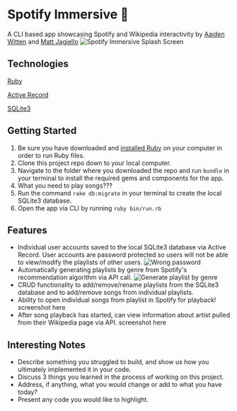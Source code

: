 # Spotify Immersive :musical_note:
A CLI based app showcasing Spotify and Wikipedia interactivity by [Aaiden Witten](https://github.com/aaidenplays) and [Matt Jagiello](https://github.com/mattjagiello)
![Spotify Immersive Splash Screen](https://github.com/mattjagiello/ruby-project-guidelines-austin-web-012720/blob/finalchanges/images/program%20splash.png)

## Technologies
[Ruby](https://www.ruby-lang.org/en/)

[Active Record](https://guides.rubyonrails.org/active_record_basics.html)

[SQLite3](https://www.sqlite.org/version3.html)

## Getting Started
1. Be sure you have downloaded and [installed Ruby](https://www.ruby-lang.org/en/documentation/installation/) on your computer in order to run Ruby files.
2. Clone this project repo down to your local computer.
3. Navigate to the folder where you downloaded the repo and run `bundle` in your terminal to install the required gems and components for the app.
4. What you need to play songs???
5. Run the command `rake db:migrate` in your terminal to create the local SQLite3 database.
6. Open the app via CLI by running `ruby bin/run.rb`

## Features
- Individual user accounts saved to the local SQLite3 database via Active Record. User accounts are password protected so users will not be able to view/modify the playlists of other users.
![Wrong password](https://raw.githubusercontent.com/mattjagiello/ruby-project-guidelines-austin-web-012720/finalchanges/images/wrong%20password.png)
- Automatically generating playlists by genre from Spotify's recommendation algorithm via API call.
![Generate playlist by genre](https://github.com/mattjagiello/ruby-project-guidelines-austin-web-012720/blob/finalchanges/images/generate%20by%20genre.png)
- CRUD functionality to add/remove/rename playlists from the SQLite3 database and to add/remove songs from individual playlists.
- Ability to open individual songs from playlist in Spotify for playback!
screenshot here
- After song playback has started, can view information about artist pulled from their Wikipedia page via API.
screenshot here

## Interesting Notes
- Describe something you struggled to build, and show us how you ultimately implemented it in your code.
- Discuss 3 things you learned in the process of working on this project.
- Address, if anything, what you would change or add to what you have today?
- Present any code you would like to highlight.
